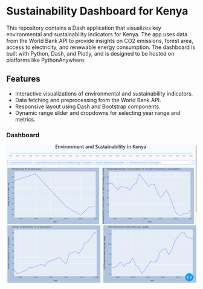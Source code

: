 # Sustainability Dashboard for Kenya

This repository contains a Dash application that visualizes key environmental and sustainability indicators for Kenya. The app uses data from the World Bank API to provide insights on CO2 emissions, forest area, access to electricity, and renewable energy consumption. The dashboard is built with Python, Dash, and Plotly, and is designed to be hosted on platforms like PythonAnywhere.

## Features

- Interactive visualizations of environmental and sustainability indicators.
- Data fetching and preprocessing from the World Bank API.
- Responsive layout using Dash and Bootstrap components.
- Dynamic range slider and dropdowns for selecting year range and metrics.

### Dashboard

![Dashboard screenshot 1](./screenshots/screen1.png)
![Dashboard screenshot 1](./screenshots/screen2.png)
